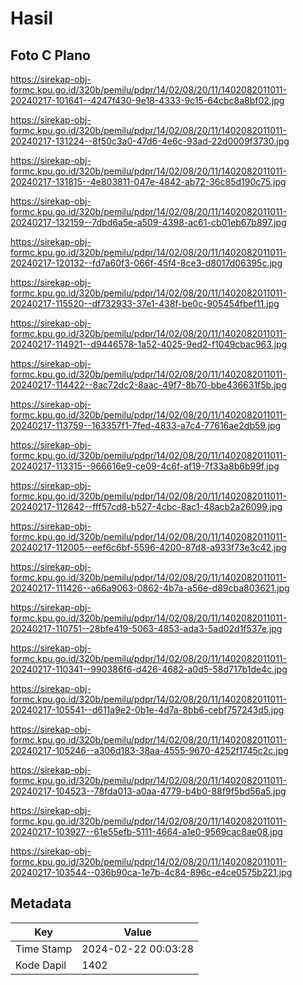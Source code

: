 # Hasil

## Foto C Plano

https://sirekap-obj-formc.kpu.go.id/320b/pemilu/pdpr/14/02/08/20/11/1402082011011-20240217-101641--4247f430-9e18-4333-9c15-64cbc8a8bf02.jpg

https://sirekap-obj-formc.kpu.go.id/320b/pemilu/pdpr/14/02/08/20/11/1402082011011-20240217-131224--8f50c3a0-47d6-4e6c-93ad-22d0009f3730.jpg

https://sirekap-obj-formc.kpu.go.id/320b/pemilu/pdpr/14/02/08/20/11/1402082011011-20240217-131815--4e803811-047e-4842-ab72-36c85d190c75.jpg

https://sirekap-obj-formc.kpu.go.id/320b/pemilu/pdpr/14/02/08/20/11/1402082011011-20240217-132159--7dbd6a5e-a509-4398-ac61-cb01eb67b897.jpg

https://sirekap-obj-formc.kpu.go.id/320b/pemilu/pdpr/14/02/08/20/11/1402082011011-20240217-120132--fd7a60f3-066f-45f4-8ce3-d8017d06395c.jpg

https://sirekap-obj-formc.kpu.go.id/320b/pemilu/pdpr/14/02/08/20/11/1402082011011-20240217-115520--df732933-37e1-438f-be0c-905454fbef11.jpg

https://sirekap-obj-formc.kpu.go.id/320b/pemilu/pdpr/14/02/08/20/11/1402082011011-20240217-114921--d9446578-1a52-4025-9ed2-f1049cbac963.jpg

https://sirekap-obj-formc.kpu.go.id/320b/pemilu/pdpr/14/02/08/20/11/1402082011011-20240217-114422--8ac72dc2-8aac-49f7-8b70-bbe436631f5b.jpg

https://sirekap-obj-formc.kpu.go.id/320b/pemilu/pdpr/14/02/08/20/11/1402082011011-20240217-113759--163357f1-7fed-4833-a7c4-77616ae2db59.jpg

https://sirekap-obj-formc.kpu.go.id/320b/pemilu/pdpr/14/02/08/20/11/1402082011011-20240217-113315--966616e9-ce09-4c6f-af19-7f33a8b6b99f.jpg

https://sirekap-obj-formc.kpu.go.id/320b/pemilu/pdpr/14/02/08/20/11/1402082011011-20240217-112642--fff57cd8-b527-4cbc-8ac1-48acb2a26099.jpg

https://sirekap-obj-formc.kpu.go.id/320b/pemilu/pdpr/14/02/08/20/11/1402082011011-20240217-112005--eef6c6bf-5596-4200-87d8-a933f73e3c42.jpg

https://sirekap-obj-formc.kpu.go.id/320b/pemilu/pdpr/14/02/08/20/11/1402082011011-20240217-111426--a66a9063-0862-4b7a-a56e-d89cba803621.jpg

https://sirekap-obj-formc.kpu.go.id/320b/pemilu/pdpr/14/02/08/20/11/1402082011011-20240217-110751--28bfe419-5063-4853-ada3-5ad02d1f537e.jpg

https://sirekap-obj-formc.kpu.go.id/320b/pemilu/pdpr/14/02/08/20/11/1402082011011-20240217-110341--990386f6-d426-4682-a0d5-58d717b1de4c.jpg

https://sirekap-obj-formc.kpu.go.id/320b/pemilu/pdpr/14/02/08/20/11/1402082011011-20240217-105541--d611a9e2-0b1e-4d7a-8bb6-cebf757243d5.jpg

https://sirekap-obj-formc.kpu.go.id/320b/pemilu/pdpr/14/02/08/20/11/1402082011011-20240217-105246--a306d183-38aa-4555-9670-4252f1745c2c.jpg

https://sirekap-obj-formc.kpu.go.id/320b/pemilu/pdpr/14/02/08/20/11/1402082011011-20240217-104523--78fda013-a0aa-4779-b4b0-88f9f5bd56a5.jpg

https://sirekap-obj-formc.kpu.go.id/320b/pemilu/pdpr/14/02/08/20/11/1402082011011-20240217-103927--61e55efb-5111-4664-a1e0-9569cac8ae08.jpg

https://sirekap-obj-formc.kpu.go.id/320b/pemilu/pdpr/14/02/08/20/11/1402082011011-20240217-103544--036b90ca-1e7b-4c84-896c-e4ce0575b221.jpg


## Metadata

| Key        | Value               |
| ---------- | ------------------- |
| Time Stamp | 2024-02-22 00:03:28 |
| Kode Dapil | 1402                |




